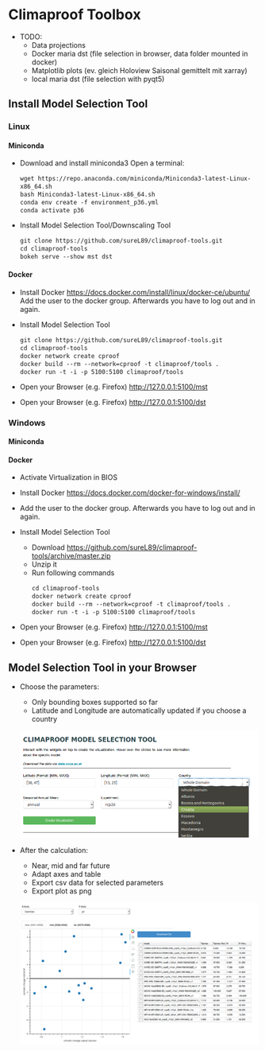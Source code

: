 # Climaproof Toolbox

- TODO: 
  - Data projections
  - Docker maria dst (file selection in browser, data folder mounted in docker)
  - Matplotlib plots (ev. gleich Holoview Saisonal gemittelt mit xarray)
  - local maria dst (file selection with pyqt5)

## Install Model Selection Tool
### Linux
#### Miniconda
- Download and install miniconda3
  Open a terminal:
  ```shell
  wget https://repo.anaconda.com/miniconda/Miniconda3-latest-Linux-x86_64.sh
  bash Miniconda3-latest-Linux-x86_64.sh
  conda env create -f environment_p36.yml
  conda activate p36
  ```

- Install Model Selection Tool/Downscaling Tool
  ```shell
  git clone https://github.com/sureL89/climaproof-tools.git
  cd climaproof-tools
  bokeh serve --show mst dst
  ```

#### Docker
- Install Docker
  <https://docs.docker.com/install/linux/docker-ce/ubuntu/>
  Add the user to the docker group. Afterwards you have to log out and in again.

- Install Model Selection Tool
  ```shell
  git clone https://github.com/sureL89/climaproof-tools.git
  cd climaproof-tools
  docker network create cproof
  docker build --rm --network=cproof -t climaproof/tools .
  docker run -t -i -p 5100:5100 climaproof/tools
  ```

- Open your Browser (e.g. Firefox) <http://127.0.0.1:5100/mst>
- Open your Browser (e.g. Firefox) <http://127.0.0.1:5100/dst>

### Windows
#### Miniconda

#### Docker
- Activate Virtualization in BIOS
- Install Docker
  <https://docs.docker.com/docker-for-windows/install/>
- Add the user to the docker group. Afterwards you have to log out and in again.

- Install Model Selection Tool
  - Download <https://github.com/sureL89/climaproof-tools/archive/master.zip>
  - Unzip it
  - Run following commands
    ```shell
    cd climaproof-tools
    docker network create cproof
    docker build --rm --network=cproof -t climaproof/tools .
    docker run -t -i -p 5100:5100 climaproof/tools
    ```

- Open your Browser (e.g. Firefox) <http://127.0.0.1:5100/mst>
- Open your Browser (e.g. Firefox) <http://127.0.0.1:5100/dst>


## Model Selection Tool in your Browser
- Choose the parameters:
  - Only bounding boxes supported so far
  - Latitude and Longitude are automatically updated if you choose a country

  ![Parameters](doc/img/screens_1.png)

- After the calculation:
  - Near, mid and far future
  - Adapt axes and table
  - Export csv data for selected parameters
  - Export plot as png

  ![Output](doc/img/screens_2.png)

